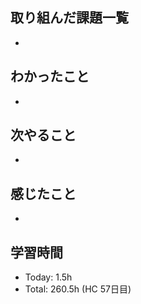 ## 取り組んだ課題一覧
- 
## わかったこと
- 
## 次やること
- 
## 感じたこと
- 
## 学習時間
- Today: 1.5h
- Total: 260.5h (HC 57日目)
